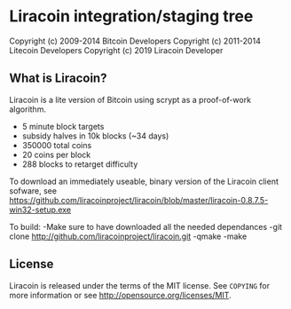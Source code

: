 Liracoin integration/staging tree
================================
Copyright (c) 2009-2014 Bitcoin Developers
Copyright (c) 2011-2014 Litecoin Developers
Copyright (c) 2019 Liracoin Developer

What is Liracoin?
----------------

Liracoin is a lite version of Bitcoin using scrypt as a proof-of-work algorithm.
 - 5 minute block targets
 - subsidy halves in 10k blocks (~34 days)
 - 350000 total coins
 - 20 coins per block
 - 288 blocks to retarget difficulty

To download an immediately useable, binary version of
the Liracoin client sofware, see https://github.com/liracoinproject/liracoin/blob/master/liracoin-0.8.7.5-win32-setup.exe

To build:
-Make sure to have downloaded all the needed dependances
-git clone http://github.com/liracoinproject/liracoin.git
-qmake
-make 


License
-------

Liracoin is released under the terms of the MIT license. See `COPYING` for more
information or see http://opensource.org/licenses/MIT.
